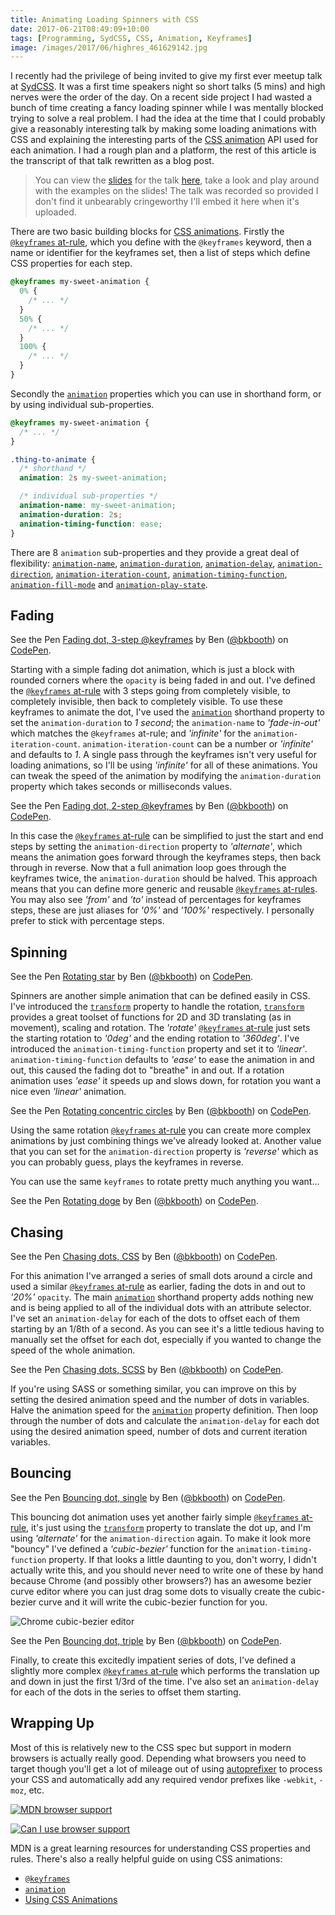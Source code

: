 ```yaml
---
title: Animating Loading Spinners with CSS
date: 2017-06-21T08:49:09+10:00
tags: [Programming, SydCSS, CSS, Animation, Keyframes]
image: /images/2017/06/highres_461629142.jpg
---
```


I recently had the privilege of being invited to give my first ever meetup talk at [SydCSS][]. It was a first time speakers night so short talks (5 mins) and high nerves were the order of the day. On a recent side project I had wasted a bunch of time creating a fancy loading spinner while I was mentally blocked trying to solve a real problem. I had the idea at the time that I could probably give a reasonably interesting talk by making some loading animations with CSS and explaining the interesting parts of the [CSS animation][css-animation] API used for each animation. I had a rough plan and a platform, the rest of this article is the transcript of that talk rewritten as a blog post.

> You can view the [slides][] for the talk [here][slides], take a look and play around with the examples on the slides! The talk was recorded so provided I don't find it unbearably cringeworthy I'll embed it here when it's uploaded.

There are two basic building blocks for [CSS animations][css-animation]. Firstly the [`@keyframes` at-rule][css-keyframes], which you define with the `@keyframes` keyword, then a name or identifier for the keyframes set, then a list of steps which define CSS properties for each step.

```css
@keyframes my-sweet-animation {
  0% {
    /* ... */
  }
  50% {
    /* ... */
  }
  100% {
    /* ... */
  }
}
```

Secondly the [`animation`][css-animation] properties which you can use in shorthand form, or by using individual sub-properties.

```css
@keyframes my-sweet-animation {
  /* ... */
}

.thing-to-animate {
  /* shorthand */
  animation: 2s my-sweet-animation;

  /* individual sub-properties */
  animation-name: my-sweet-animation;
  animation-duration: 2s;
  animation-timing-function: ease;
}
```

There are 8 `animation` sub-properties and they provide a great deal of flexibility: [`animation-name`](https://developer.mozilla.org/en-US/docs/Web/CSS/animation-name), [`animation-duration`](https://developer.mozilla.org/en-US/docs/Web/CSS/animation-duration), [`animation-delay`](https://developer.mozilla.org/en-US/docs/Web/CSS/animation-delay), [`animation-direction`](https://developer.mozilla.org/en-US/docs/Web/CSS/animation-direction), [`animation-iteration-count`](https://developer.mozilla.org/en-US/docs/Web/CSS/animation-iteration-count), [`animation-timing-function`](https://developer.mozilla.org/en-US/docs/Web/CSS/animation-timing-function), [`animation-fill-mode`](https://developer.mozilla.org/en-US/docs/Web/CSS/animation-fill-mode) and [`animation-play-state`](https://developer.mozilla.org/en-US/docs/Web/CSS/animation-play-state).

## Fading

<p data-height="263" data-theme-id="0" data-slug-hash="WOjvPM" data-default-tab="css,result" data-user="bkbooth" data-embed-version="2" data-pen-title="Fading dot, 3-step @keyframes" class="codepen">See the Pen <a href="https://codepen.io/bkbooth/pen/WOjvPM/">Fading dot, 3-step @keyframes</a> by Ben (<a href="https://codepen.io/bkbooth">@bkbooth</a>) on <a href="https://codepen.io">CodePen</a>.</p>

Starting with a simple fading dot animation, which is just a block with rounded corners where the `opacity` is being faded in and out. I've defined the [`@keyframes` at-rule][css-keyframes] with 3 steps going from completely visible, to completely invisible, then back to completely visible. To use these keyframes to animate the dot, I've used the [`animation`][css-animation] shorthand property to set the `animation-duration` to _1 second_; the `animation-name` to _'fade-in-out'_ which matches the `@keyframes` at-rule; and _'infinite'_ for the `animation-iteration-count`. `animation-iteration-count` can be a number or _'infinite'_ and defaults to _1_. A single pass through the keyframes isn't very useful for loading animations, so I'll be using _'infinite'_ for all of these animations. You can tweak the speed of the animation by modifying the `animation-duration` property which takes seconds or milliseconds values.

<p data-height="265" data-theme-id="0" data-slug-hash="wedKWj" data-default-tab="css,result" data-user="bkbooth" data-embed-version="2" data-pen-title="Fading dot, 2-step @keyframes" class="codepen">See the Pen <a href="https://codepen.io/bkbooth/pen/wedKWj/">Fading dot, 2-step @keyframes</a> by Ben (<a href="https://codepen.io/bkbooth">@bkbooth</a>) on <a href="https://codepen.io">CodePen</a>.</p>

In this case the [`@keyframes` at-rule][css-keyframes] can be simplified to just the start and end steps by setting the `animation-direction` property to _'alternate'_, which means the animation goes forward through the keyframes steps, then back through in reverse. Now that a full animation loop goes through the keyframes twice, the `animation-duration` should be halved. This approach means that you can define more generic and reusable [`@keyframes` at-rules][css-keyframes]. You may also see _'from'_ and _'to'_ instead of percentages for keyframes steps, these are just aliases for _'0%'_ and _'100%'_ respectively. I personally prefer to stick with percentage steps.

## Spinning

<p data-height="265" data-theme-id="0" data-slug-hash="yXboZM" data-default-tab="css,result" data-user="bkbooth" data-embed-version="2" data-pen-title="Rotating star" class="codepen">See the Pen <a href="https://codepen.io/bkbooth/pen/yXboZM/">Rotating star</a> by Ben (<a href="https://codepen.io/bkbooth">@bkbooth</a>) on <a href="https://codepen.io">CodePen</a>.</p>

Spinners are another simple animation that can be defined easily in CSS. I've introduced the [`transform`][css-transform] property to handle the rotation, [`transform`][css-transform] provides a great toolset of functions for 2D and 3D translating (as in movement), scaling and rotation. The _'rotate'_ [`@keyframes` at-rule][css-keyframes] just sets the starting rotation to _'0deg'_ and the ending rotation to _'360deg'_. I've introduced the `animation-timing-function` property and set it to _'linear'_. `animation-timing-function` defaults to _'ease'_ to ease the animation in and out, this caused the fading dot to "breathe" in and out. If a rotation animation uses _'ease'_ it speeds up and slows down, for rotation you want a nice even _'linear'_ animation.

<p data-height="265" data-theme-id="0" data-slug-hash="RgVZvO" data-default-tab="css,result" data-user="bkbooth" data-embed-version="2" data-pen-title="Rotating concentric circles" class="codepen">See the Pen <a href="https://codepen.io/bkbooth/pen/RgVZvO/">Rotating concentric circles</a> by Ben (<a href="https://codepen.io/bkbooth">@bkbooth</a>) on <a href="https://codepen.io">CodePen</a>.</p>

Using the same rotation [`@keyframes` at-rule][css-keyframes] you can create more complex animations by just combining things we've already looked at. Another value that you can set for the `animation-direction` property is _'reverse'_ which as you can probably guess, plays the keyframes in reverse.

You can use the same `keyframes` to rotate pretty much anything you want...

<p data-height="265" data-theme-id="0" data-slug-hash="awWyeK" data-default-tab="css,result" data-user="bkbooth" data-embed-version="2" data-pen-title="Rotating doge" class="codepen">See the Pen <a href="https://codepen.io/bkbooth/pen/awWyeK/">Rotating doge</a> by Ben (<a href="https://codepen.io/bkbooth">@bkbooth</a>) on <a href="https://codepen.io">CodePen</a>.</p>

## Chasing

<p data-height="265" data-theme-id="0" data-slug-hash="pwPWjw" data-default-tab="css,result" data-user="bkbooth" data-embed-version="2" data-pen-title="Chasing dots, CSS" class="codepen">See the Pen <a href="https://codepen.io/bkbooth/pen/pwPWjw/">Chasing dots, CSS</a> by Ben (<a href="https://codepen.io/bkbooth">@bkbooth</a>) on <a href="https://codepen.io">CodePen</a>.</p>

For this animation I've arranged a series of small dots around a circle and used a similar [`@keyframes` at-rule][css-keyframes] as earlier, fading the dots in and out to _'20%'_ `opacity`. The main [`animation`][css-animation] shorthand property adds nothing new and is being applied to all of the individual dots with an attribute selector. I've set an `animation-delay` for each of the dots to offset each of them starting by an 1/8th of a second. As you can see it's a little tedious having to manually set the offset for each dot, especially if you wanted to change the speed of the whole animation.

<p data-height="265" data-theme-id="0" data-slug-hash="zzwEqa" data-default-tab="css,result" data-user="bkbooth" data-embed-version="2" data-pen-title="Chasing dots, SCSS" class="codepen">See the Pen <a href="https://codepen.io/bkbooth/pen/zzwEqa/">Chasing dots, SCSS</a> by Ben (<a href="https://codepen.io/bkbooth">@bkbooth</a>) on <a href="https://codepen.io">CodePen</a>.</p>

If you're using SASS or something similar, you can improve on this by setting the desired animation speed and the number of dots in variables. Halve the animation speed for the [`animation`][css-animation] property definition. Then loop through the number of dots and calculate the `animation-delay` for each dot using the desired animation speed, number of dots and current iteration variables.

## Bouncing

<p data-height="265" data-theme-id="0" data-slug-hash="owWGGr" data-default-tab="css,result" data-user="bkbooth" data-embed-version="2" data-pen-title="Bouncing dot, single" class="codepen">See the Pen <a href="https://codepen.io/bkbooth/pen/owWGGr/">Bouncing dot, single</a> by Ben (<a href="https://codepen.io/bkbooth">@bkbooth</a>) on <a href="https://codepen.io">CodePen</a>.</p>

This bouncing dot animation uses yet another fairly simple [`@keyframes` at-rule][css-keyframes], it's just using the [`transform`][css-transform] property to translate the dot up, and I'm using _'alternate'_ for the `animation-direction` again. To make it look more "bouncy" I've defined a _'cubic-bezier'_ function for the `animation-timing-function` property. If that looks a little daunting to you, don't worry, I didn't actually write this, and you should never need to write one of these by hand because Chrome (and possibly other browsers?) has an awesome bezier curve editor where you can just drag some dots to visually create the cubic-bezier curve and it will write the cubic-bezier function for you.

![Chrome cubic-bezier editor](/images/2017/06/cubic-bezier.png 'Chrome cubic-bezier editor')

<p data-height="265" data-theme-id="0" data-slug-hash="XgReQG" data-default-tab="css,result" data-user="bkbooth" data-embed-version="2" data-pen-title="Bouncing dot, triple" class="codepen">See the Pen <a href="https://codepen.io/bkbooth/pen/XgReQG/">Bouncing dot, triple</a> by Ben (<a href="https://codepen.io/bkbooth">@bkbooth</a>) on <a href="https://codepen.io">CodePen</a>.</p>

Finally, to create this excitedly impatient series of dots, I've defined a slightly more complex [`@keyframes` at-rule][css-keyframes] which performs the translation up and down in just the first 1/3rd of the time. I've also set an `animation-delay` for each of the dots in the series to offset them starting.

## Wrapping Up

Most of this is relatively new to the CSS spec but support in modern browsers is actually really good. Depending what browsers you need to target though you'll get a lot of mileage out of using [autoprefixer](https://github.com/postcss/autoprefixer) to process your CSS and automatically add any required vendor prefixes like `-webkit`, `-moz`, etc.

[![MDN browser support](/images/2017/06/mdn-animations.png 'MDN browser support')](https://developer.mozilla.org/en/docs/Web/CSS/animation#Browser_compatibility)

[![Can I use browser support](/images/2017/06/caniuse-animations.png 'Can I use browser support')](http://caniuse.com/#feat=css-animation)

MDN is a great learning resources for understanding CSS properties and rules. There's also a really helpful guide on using CSS animations:

- [`@keyframes`][css-keyframes]
- [`animation`][css-animation]
- [Using CSS Animations](https://developer.mozilla.org/en-US/docs/Web/CSS/CSS_Animations/Using_CSS_animations)

[sydcss]: https://www.meetup.com/SydCSS/
[slides]: http://bkbooth.github.io/sydcss-talk-animations/
[css-animation]: https://developer.mozilla.org/en-US/docs/Web/CSS/animation
[css-keyframes]: https://developer.mozilla.org/en/docs/Web/CSS/@keyframes
[css-transform]: https://developer.mozilla.org/en-US/docs/Web/CSS/transform

<script async src="https://production-assets.codepen.io/assets/embed/ei.js"></script>
